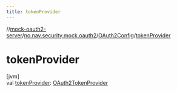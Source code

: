```yaml
---
title: tokenProvider
---
```

//[mock-oauth2-server](../../../index.html)/[no.nav.security.mock.oauth2](../index.html)/[OAuth2Config](index.html)/[tokenProvider](token-provider.html)



# tokenProvider



[jvm]\
val [tokenProvider](token-provider.html): [OAuth2TokenProvider](../../no.nav.security.mock.oauth2.token/-o-auth2-token-provider/index.html)




